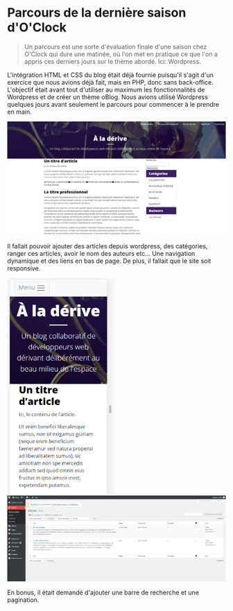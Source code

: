 # Parcours de la dernière saison d'O'Clock

>Un parcours est une sorte d'évaluation finale d'une saison chez O'Clock qui dure une matinée, où l'on met en pratique ce que l'on a appris ces derniers jours sur le thème abordé. Ici: Wordpress.

L'intégration HTML et CSS du blog était déjà fournie puisqu'il s'agit d'un exercice que nous avions déjà fait, mais en PHP, donc sans back-office.
L'objectif était avant tout d'utiliser au maximum les fonctionnalités de Wordpress et de créer un thème oBlog.
Nous avions utilisé Wordpress quelques jours avant seulement le parcours pour commencer à le prendre en main. 

<img src ="images/capture1.png">



Il fallait pouvoir ajouter des articles depuis wordpress, des catégories, ranger ces articles, avoir le nom des auteurs etc... 
Une navigation dynamique et des liens en bas de page. 
De plus, il fallait que le site soit responsive.

<img src ="images/capture2.png" width="250px">
<img src ="images/capture3.png">



En bonus, il était demandé d'ajouter une barre de recherche et une pagination. 
